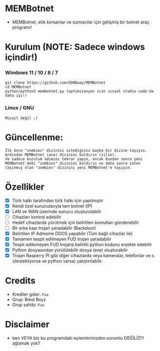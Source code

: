 # MEMBotnet
* MEMBotnet, etik korsanlar ve sızmacılar için gelişmiş bir botnet araç programı!

# Kurulum (NOTE: Sadece windows içindir!)
### Windows 11 / 10 / 8 / 7
```
git clone https://github.com/G00Dway/MEMBotnet
cd MEMBotnet
python/python3 membotnet.py (optimizasyon icin visual studio code'da daha iyi!)
```
### Linux / GNU
```
Müsait değil ;(
```

# Güncellenme:
```
İlk önce "zombies" dizinini istediğiniz başka bir dizine taşıyın.
Ardından MEMBotnet (ana) dizinini kaldırın (silin).
Ve sadece kurulum adımını tekrar yapın, ancak bundan sonra yeni MEMBotnet'deki "zombies" dizinini kaldırın ve daha sonra zaten taşınmış olan "zombies" dizinini yeni MEMBotnet'e taşıyın.
```

# Özellikler
- [X] Türk halkı tarafından türk halkı için yapılmıştır
- [X] Kendi özel sunucularıyla tam botnet (IP)
- [X] LAN ve WAN üzerinde sunucu oluşturulabilir
- [ ] Cihazları kontrol edebilir
- [ ] Hedef cihazlarda yürütmek için belirtilen komutları gönderebilir
- [ ] Bir arka kapı trojan yaradabilir (Backdoor)
- [X] Belirtilen IP Adresine DDOS yapabilir (Tüm bağlı cihazlar ile)
- [X] Tamamen tespit edilmeyen FUD trojan yaradabilir
- [X] Tespit edilemeyen FUD trojana belirtili python kodunu enjekte edebilir
- [X] Python dosyasından yürütülebilir dosya (exe) oluşturabilir
- [X] Trojan Rasperry PI gibi diğer cihazlarda veya kameralar, telefonlar ve s. (destekliyorsa ve python varsa) çalıştırılabilir.

# Credits
* Krediler gider: `Fux`
* Grup: Blest Boyz
* Grup sahibi: `Fux`

# Disclaimer
* ben VEYA biz bu programdaki eylemlerinizden sorumlu DEĞİLİZ!!! ağlamak yok!!
